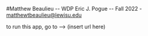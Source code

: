 #Matthew Beaulieu -- WDP Eric J. Pogue -- Fall 2022 - matthewtbeaulieu@lewisu.edu

to run this app, go to --> (insert url here)
